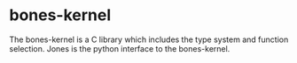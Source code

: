 # bones-kernel
The bones-kernel is a C library which includes the type system and function selection. Jones is the python interface 
to the bones-kernel.
